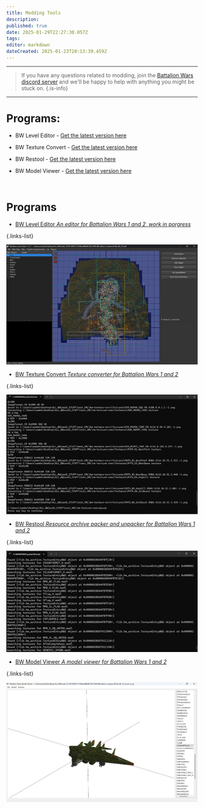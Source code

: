 ```yaml
---
title: Modding Tools
description: 
published: true
date: 2025-01-29T22:27:30.057Z
tags: 
editor: markdown
dateCreated: 2025-01-23T20:13:39.459Z
---
```


---

> If you have any questions related to modding, join the [Battalion Wars discord server](https://discord.gg/aPvrTsDARJ)  and we'll be happy to help with anything you might be stuck on.
{.is-info}

---
# Programs:

- BW Level Editor - [Get the latest version here](https://github.com/RenolY2/battalion-level-editor/releases)

- BW Texture Convert - [Get the latest version here](https://github.com/RenolY2/bw-texture-conv)

- BW Restool - [Get the latest version here](https://github.com/RenolY2/bw-restool/releases)

- BW Model Viewer - [Get the latest version here](https://github.com/RenolY2/bw-model-viewer/releases)

<br>

# Programs

-   [BW Level Editor *An editor for Battalion Wars 1 and 2, work in porgress*](https://github.com/RenolY2/battalion-level-editor/releases)

{.links-list}

![screenshot_2025-01-29_135111.png](/screenshot_2025-01-29_135111.png)



-   [BW Texture Convert *Texture converter for Battalion Wars 1 and 2*](https://github.com/RenolY2/bw-texture-conv)

{.links-list}

![screenshot_2025-01-29_142638.png](/screenshot_2025-01-29_142638.png)

-   [BW Restool *Resource archive packer and unpacker for Battalion Wars 1 and 2*](https://github.com/RenolY2/bw-restool/releases)

{.links-list}

![screenshot_2025-01-29_142537.png](/screenshot_2025-01-29_142537.png)

-   [BW Model Viewer *A model viewer for Battalion Wars 1 and 2*](https://github.com/RenolY2/bw-model-viewer/releases)

{.links-list}

![screenshot_2025-01-29_140149.png](/screenshot_2025-01-29_140149.png)





